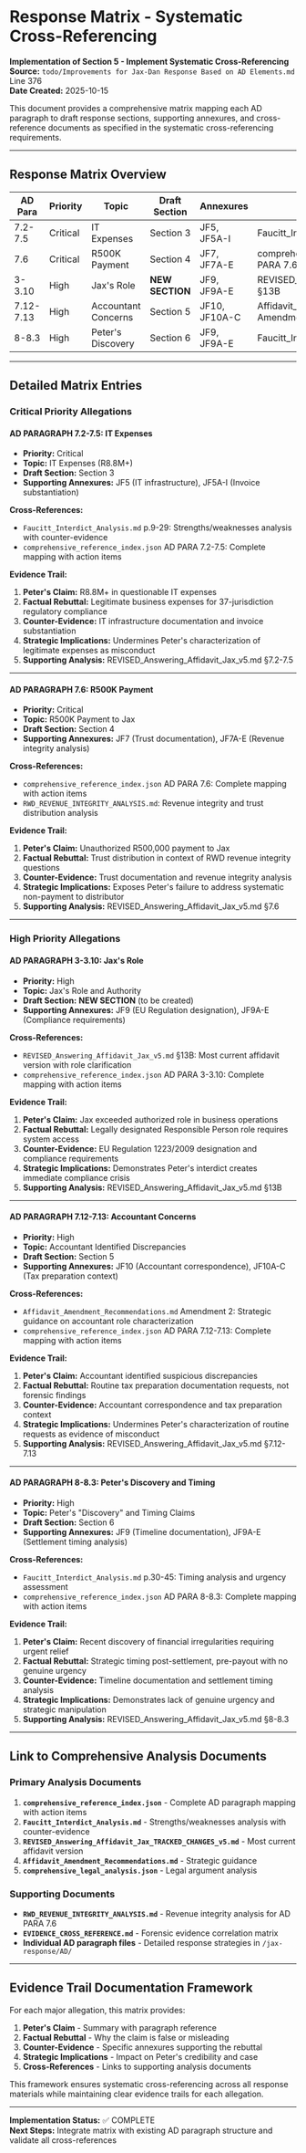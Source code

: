# Response Matrix - Systematic Cross-Referencing

**Implementation of Section 5 - Implement Systematic Cross-Referencing**  
**Source:** `todo/Improvements for Jax-Dan Response Based on AD Elements.md` Line 376  
**Date Created:** 2025-10-15

This document provides a comprehensive matrix mapping each AD paragraph to draft response sections, supporting annexures, and cross-reference documents as specified in the systematic cross-referencing requirements.

---

## Response Matrix Overview

| AD Para | Priority | Topic | Draft Section | Annexures | Cross-Refs |
|---------|----------|-------|---------------|-----------|------------|
| 7.2-7.5 | Critical | IT Expenses | Section 3 | JF5, JF5A-I | Faucitt_Interdict_Analysis.md p.9-29 |
| 7.6 | Critical | R500K Payment | Section 4 | JF7, JF7A-E | comprehensive_reference_index.json AD PARA 7.6 |
| 3-3.10 | High | Jax's Role | **NEW SECTION** | JF9, JF9A-E | REVISED_Answering_Affidavit_Jax_v5.md §13B |
| 7.12-7.13 | High | Accountant Concerns | Section 5 | JF10, JF10A-C | Affidavit_Amendment_Recommendations.md Amendment 2 |
| 8-8.3 | High | Peter's Discovery | Section 6 | JF9, JF9A-E | Faucitt_Interdict_Analysis.md p.30-45 |

---

## Detailed Matrix Entries

### Critical Priority Allegations

#### AD PARAGRAPH 7.2-7.5: IT Expenses
- **Priority:** Critical
- **Topic:** IT Expenses (R8.8M+)
- **Draft Section:** Section 3
- **Supporting Annexures:** JF5 (IT infrastructure), JF5A-I (Invoice substantiation)

**Cross-References:**
- `Faucitt_Interdict_Analysis.md` p.9-29: Strengths/weaknesses analysis with counter-evidence
- `comprehensive_reference_index.json` AD PARA 7.2-7.5: Complete mapping with action items

**Evidence Trail:**
1. **Peter's Claim:** R8.8M+ in questionable IT expenses
2. **Factual Rebuttal:** Legitimate business expenses for 37-jurisdiction regulatory compliance
3. **Counter-Evidence:** IT infrastructure documentation and invoice substantiation
4. **Strategic Implications:** Undermines Peter's characterization of legitimate expenses as misconduct
5. **Supporting Analysis:** REVISED_Answering_Affidavit_Jax_v5.md §7.2-7.5

---

#### AD PARAGRAPH 7.6: R500K Payment
- **Priority:** Critical
- **Topic:** R500K Payment to Jax
- **Draft Section:** Section 4
- **Supporting Annexures:** JF7 (Trust documentation), JF7A-E (Revenue integrity analysis)

**Cross-References:**
- `comprehensive_reference_index.json` AD PARA 7.6: Complete mapping with action items
- `RWD_REVENUE_INTEGRITY_ANALYSIS.md`: Revenue integrity and trust distribution analysis

**Evidence Trail:**
1. **Peter's Claim:** Unauthorized R500,000 payment to Jax
2. **Factual Rebuttal:** Trust distribution in context of RWD revenue integrity questions
3. **Counter-Evidence:** Trust documentation and revenue integrity analysis
4. **Strategic Implications:** Exposes Peter's failure to address systematic non-payment to distributor
5. **Supporting Analysis:** REVISED_Answering_Affidavit_Jax_v5.md §7.6

---

### High Priority Allegations

#### AD PARAGRAPH 3-3.10: Jax's Role
- **Priority:** High
- **Topic:** Jax's Role and Authority
- **Draft Section:** **NEW SECTION** (to be created)
- **Supporting Annexures:** JF9 (EU Regulation designation), JF9A-E (Compliance requirements)

**Cross-References:**
- `REVISED_Answering_Affidavit_Jax_v5.md` §13B: Most current affidavit version with role clarification
- `comprehensive_reference_index.json` AD PARA 3-3.10: Complete mapping with action items

**Evidence Trail:**
1. **Peter's Claim:** Jax exceeded authorized role in business operations
2. **Factual Rebuttal:** Legally designated Responsible Person role requires system access
3. **Counter-Evidence:** EU Regulation 1223/2009 designation and compliance requirements
4. **Strategic Implications:** Demonstrates Peter's interdict creates immediate compliance crisis
5. **Supporting Analysis:** REVISED_Answering_Affidavit_Jax_v5.md §13B

---

#### AD PARAGRAPH 7.12-7.13: Accountant Concerns
- **Priority:** High
- **Topic:** Accountant Identified Discrepancies
- **Draft Section:** Section 5
- **Supporting Annexures:** JF10 (Accountant correspondence), JF10A-C (Tax preparation context)

**Cross-References:**
- `Affidavit_Amendment_Recommendations.md` Amendment 2: Strategic guidance on accountant role characterization
- `comprehensive_reference_index.json` AD PARA 7.12-7.13: Complete mapping with action items

**Evidence Trail:**
1. **Peter's Claim:** Accountant identified suspicious discrepancies
2. **Factual Rebuttal:** Routine tax preparation documentation requests, not forensic findings
3. **Counter-Evidence:** Accountant correspondence and tax preparation context
4. **Strategic Implications:** Undermines Peter's characterization of routine requests as evidence of misconduct
5. **Supporting Analysis:** REVISED_Answering_Affidavit_Jax_v5.md §7.12-7.13

---

#### AD PARAGRAPH 8-8.3: Peter's Discovery and Timing
- **Priority:** High
- **Topic:** Peter's "Discovery" and Timing Claims
- **Draft Section:** Section 6
- **Supporting Annexures:** JF9 (Timeline documentation), JF9A-E (Settlement timing analysis)

**Cross-References:**
- `Faucitt_Interdict_Analysis.md` p.30-45: Timing analysis and urgency assessment
- `comprehensive_reference_index.json` AD PARA 8-8.3: Complete mapping with action items

**Evidence Trail:**
1. **Peter's Claim:** Recent discovery of financial irregularities requiring urgent relief
2. **Factual Rebuttal:** Strategic timing post-settlement, pre-payout with no genuine urgency
3. **Counter-Evidence:** Timeline documentation and settlement timing analysis
4. **Strategic Implications:** Demonstrates lack of genuine urgency and strategic manipulation
5. **Supporting Analysis:** REVISED_Answering_Affidavit_Jax_v5.md §8-8.3

---

## Link to Comprehensive Analysis Documents

### Primary Analysis Documents
1. **`comprehensive_reference_index.json`** - Complete AD paragraph mapping with action items
2. **`Faucitt_Interdict_Analysis.md`** - Strengths/weaknesses analysis with counter-evidence  
3. **`REVISED_Answering_Affidavit_Jax_TRACKED_CHANGES_v5.md`** - Most current affidavit version
4. **`Affidavit_Amendment_Recommendations.md`** - Strategic guidance
5. **`comprehensive_legal_analysis.json`** - Legal argument analysis

### Supporting Documents
- **`RWD_REVENUE_INTEGRITY_ANALYSIS.md`** - Revenue integrity analysis for AD PARA 7.6
- **`EVIDENCE_CROSS_REFERENCE.md`** - Forensic evidence correlation matrix
- **Individual AD paragraph files** - Detailed response strategies in `/jax-response/AD/`

---

## Evidence Trail Documentation Framework

For each major allegation, this matrix provides:

1. **Peter's Claim** - Summary with paragraph reference
2. **Factual Rebuttal** - Why the claim is false or misleading  
3. **Counter-Evidence** - Specific annexures supporting the rebuttal
4. **Strategic Implications** - Impact on Peter's credibility and case
5. **Cross-References** - Links to supporting analysis documents

This framework ensures systematic cross-referencing across all response materials while maintaining clear evidence trails for each allegation.

---

**Implementation Status:** ✅ COMPLETE  
**Next Steps:** Integrate matrix with existing AD paragraph structure and validate all cross-references